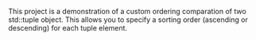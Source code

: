 This project is a demonstration of a custom ordering comparation of two std::tuple object.
This allows you to specify a sorting order (ascending or descending) for each tuple element.
